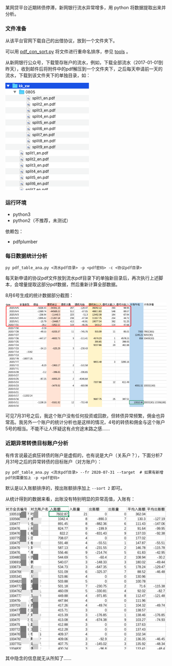
某网贷平台近期转债停滞，新网银行流水异常增多，用 python 将数据提取出来并分析。

### 文件准备

从该平台官网下载自己的出借协议，放到一个文件夹下。

可以用 [pdf_con_sort.py](./tools/pdf_con_sort.py) 将文件进行重命名排序，参见 [tools](./tools) 。

从新网银行公众号，下载管存账户的流水，例如，下载全部流水（2017-01-01到昨天），收到邮件后将附件中的pdf解压到一个文件夹下，之后每天申请前一天的流水，下载到该文件夹下的单独目录，如：

<img src="https://raw.githubusercontent.com/ea-kk/lending_analyze/master/img/cashflow.png"/>


### 运行环境

- python3
- python2（不推荐，未测试）

依赖包：

- pdfplumber

### 每日数据统计分析

	py pdf_table_ana.py <流水pdf目录> -p <pdf密码> -c <协议pdf目录>

每天新申请的协议pdf文件放到流水pdf目录下的单独新目录后，再次执行上述脚本，会增量提取这部分pdf数据，然后重新计算全部数据。

8月6号生成的统计数据部分截图：

<img src="https://raw.githubusercontent.com/ea-kk/lending_analyze/master/img/daily_flow.png"/>

可见7月31号之后，我这个账户没有任何投资或回款，但转债异常频繁，佣金也异常高。我另外一个账户的统计分析也是这样的情况，4号的转债和佣金与这个账户5号的相当。不能不让人怀疑这有点穷途末路之感……

### 近期异常转债目标账户分析

有传言说最近疯狂转债的账户是虚假的，也有说是大户（关系户？），下面分析7月31号之后的异常转债的目标账户（对方账户）：

	py pdf_table_ana.py <流水pdf目录> --fr 2020-07-31 --target  # 如果有新增pdf则需要加上 -p <pdf密码>

默认是以入账额排序的，按出账额排序加上 `--sort 2` 即可。

从统计得到的数据来看，出账没有特别明显的异常高值，入账有：

<img src="https://raw.githubusercontent.com/ea-kk/lending_analyze/master/img/target_mnt.png"/>

其中隐含的信息就无从所知了……


